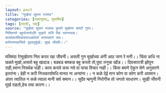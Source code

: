 ```yaml
---
layout: post
title: "मूर्खत्वं सुलभं भजस्व"
categories: [भावानुवाद, सुभाषित]
tags: [मराठी, पद्य]
source: "मूर्खत्वं सुलभं भजस्व कुमते मूर्खस्य चाष्टौ गुणाः।
निश्चिन्तो बहुभोजनोऽति मुखरो रात्रिं दिवं स्वप्नभाक्।
कार्याकार्यविचारणान्धबधिरो मानापमाने समः।
प्रायेणामयवर्जितो दृढवपुर्मूर्ख: सुखं जीवति।।"
---
```


मतिमंदा रे!मूर्खपणा नित करत रहा जीवनी।
असती गुण मूर्खाच्या अंगी आठ जाण रे मनी।।
चिंता कधि ना छळते मूर्खा,असतो बहु खादाड।
बडबड बाष्कळ बहु करतो तो,पुष्ट तनूचा खोंड।।
दिवसारात्री झोपुन राही,स्वप्न निरर्थक पाही।
काय करावे करू नये वा याचा विचार नाही।।
किंवा बघणे ऐकुन घेणे अनुसरणे इतरांना।
हेही न करी निजकार्यामधि मानत ना अन्यांना।।
न कळे देई मान कोण वा कोण करी अपमान।
अंतर त्यातिल न कळे त्याला मानी सर्व समान।।
सुदैव म्हणुनी निरोगीच तो जगतो साधारण।
सुखी जीवनी मूर्ख राहतो,हेच तया कारण।।
